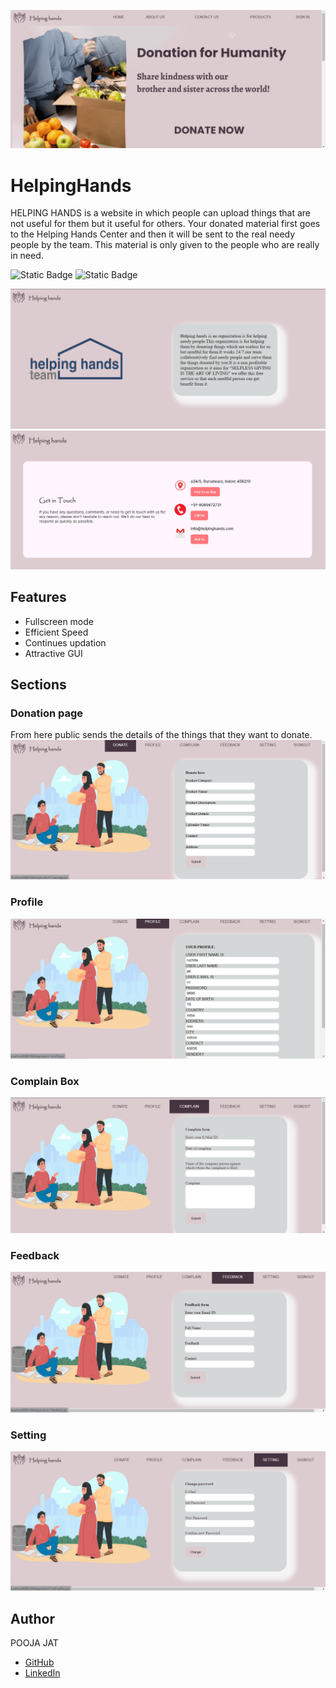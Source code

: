 ![j1](https://github.com/poojajat/Helping-Hands/blob/master/H11.png)
# HelpingHands
HELPING HANDS is a website in which people can upload things that are not useful for them but it useful for others.
Your donated material first goes to the Helping Hands Center and then it will be sent to the real needy people by the team. This material is only given to the people who are really in need.

![Static Badge](https://img.shields.io/badge/Frontend-HTML%2CCSS%2CJava%20script-brightgreen)
![Static Badge](https://img.shields.io/badge/Backtend-Advance%20Java-brightgreen)

![j1](https://github.com/poojajat/Helping-Hands/blob/master/H0.png)
![j1](https://github.com/poojajat/Helping-Hands/blob/master/H2.png)

## Features
- Fullscreen mode
- Efficient Speed
- Continues updation
- Attractive GUI

## Sections
  ### Donation page
  From here public sends the details of the things that they want to donate. 
![j1](https://github.com/poojajat/Helping-Hands/blob/master/H4.png)

  ### Profile
 ![j1](https://github.com/poojajat/Helping-Hands/blob/master/H5.png)

  ### Complain Box
 ![j1](https://github.com/poojajat/Helping-Hands/blob/master/H6.png)

  ### Feedback
 ![j1](https://github.com/poojajat/Helping-Hands/blob/master/H7.png)

 ### Setting
 ![j1](https://github.com/poojajat/Helping-Hands/blob/master/H8.png)

 ## Author
POOJA JAT
- [GitHub](https://www.github.com/poojajat)
- [LinkedIn](https://www.linkedin.com/in/pooja-jat)
  
